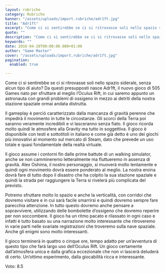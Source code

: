 ```yaml
---
layout: rubriche
category: Rubriche
banner: "/assets/uploads/import.rubriche/adr1ft.jpg"
title: "Adr1ft"
excerpt: "Come ci si sentirebbe se ci si ritrovasse soli nello spazio siderale, senza alcun tipo di aiuto? Da questi presupposti nasce Adr1ft, il nuovo gioco di 505 Games nato per sfruttare al meglio l’Oculus Rift, in cui saremo appunto un astronauta con grandi problemi di ossigeno in mezzo ai detriti della nostra stazione spaziale ormai [&hellip"
quote: ""
description: "Come ci si sentirebbe se ci si ritrovasse soli nello spazio siderale, senza alcun tipo di aiuto? Da questi presupposti nasce Adr1ft, il nuovo gioco di 505 Games nato per sfruttare al meglio l’Oculus Rift, in cui saremo appunto un astronauta con grandi problemi di ossigeno in mezzo ai detriti della nostra stazione spaziale ormai [&hellip"
keywords: ""
date: 2016-04-28T00:00:00.000+01:00
author: "Game Master"
cover: "/assets/uploads/import.rubriche/adr1ft.jpg"
pagination:
  enabled: true

---
```


  
Come ci si sentirebbe se ci si ritrovasse soli nello spazio siderale, senza alcun tipo di aiuto? Da questi presupposti nasce Adr1ft, il nuovo gioco di 505 Games nato per sfruttare al meglio l’Oculus Rift, in cui saremo appunto un astronauta con grandi problemi di ossigeno in mezzo ai detriti della nostra stazione spaziale ormai andata distrutta.

Il gameplay è perciò caratterizzato dalla mancanza di gravità perenne che impedirà il movimento in tutte le circostanze. Gli scorci della Terra poi saranno veramente incredibili e vi lasceranno senza fiato. Il gioco ricorda molto quindi le atmosfere alla Gravity ma tutto in soggettiva. Il gioco è disponibile con testi e sottotitoli in italiano e come già detto è uno dei giochi più innovativi al momento sul mercato di Steam, dato che prevede un uso totale e quasi fondamentale della realtà virtuale.

Il gioco assume i contorni fin dalle prime battute di un walking simulator, anche se non cammineremo letteralmente ma fluttueremo in assenza di gravità. Alex Oshima, il nostro personaggio, si muoverà molto lentamente e quindi ogni movimento dovrà essere ponderato al meglio. La nostra eroina dovrà fare di tutto dopo il disastro che ha colpito la sua stazione spaziale e quindi la strada per raggiungere la Terra si rivelerà più complicata del previsto.

Potremo sfruttare molto lo spazio e anche la verticalità, con corridoi che dovremo visitare e in cui sarà facile smarrirsi e quindi dovremo sempre fare parecchia attenzione. In tutto questo dovremo anche pensare a sopravvivere, utilizzando delle bombolette d’ossigeno che dovremo reperire per non soccombere. Il gioco ha un ritmo pacato e rilassato in ogni caso e infatti è tutto basato su una narrazione molto interessante che ritroveremo in varie parti nelle svariate registrazioni che troveremo sulla nave spaziale. Anche gli enigmi sono molto interessanti.

Il gioco terminerà in quattro o cinque ore, tempo adatto per un’avventura di questo tipo che farà largo uso dell’Oculus Rift. Un gioco certamente dall’atmosfera unica e dalla grafica eccezionale che non vi lascerà deluderà di certo. Un’ottimo esperimento, dalla giocabilità ricca e interessante.

Voto: 8.5